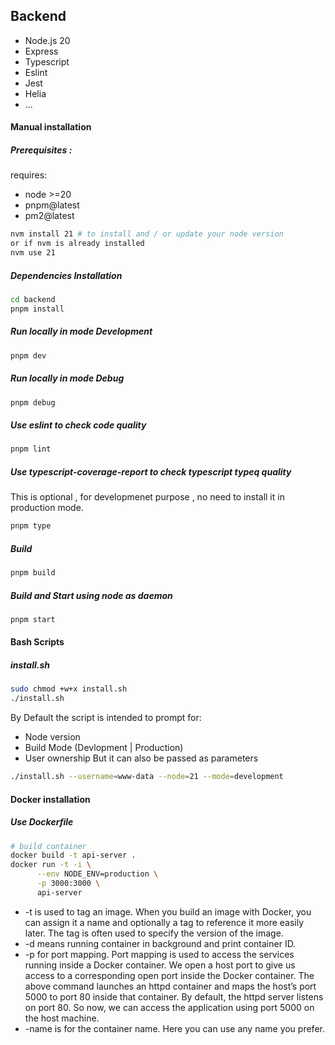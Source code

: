 ## Backend 
- Node.js 20
- Express
- Typescript
- Eslint
- Jest
- Helia
- ...

#### Manual installation
##### Prerequisites :
requires:  
- node >=20
- pnpm@latest
- pm2@latest

```bash
nvm install 21 # to install and / or update your node version
or if nvm is already installed
nvm use 21
```
##### Dependencies Installation
```bash
cd backend
pnpm install
```
##### Run locally in mode Development
```bash
pnpm dev
```
##### Run locally in mode Debug
```bash
pnpm debug
```
##### Use eslint to check code quality
```bash
pnpm lint
```
##### Use typescript-coverage-report to check typescript typeq quality
This is optional , for developmenet purpose , no need to install it in production mode.
```bash
pnpm type
```
##### Build 
```bash
pnpm build
```
##### Build and Start using node as daemon
```bash
pnpm start
```
#### Bash Scripts
##### install.sh
```bash
sudo chmod +w+x install.sh
./install.sh
```
By Default the script is intended to prompt for:
- Node version
- Build Mode (Devlopment | Production)
- User ownership
But it can also be passed as parameters
```bash
./install.sh --username=www-data --node=21 --mode=development
```
#### Docker installation
##### Use Dockerfile
```bash
# build container
docker build -t api-server .
docker run -t -i \
      --env NODE_ENV=production \
      -p 3000:3000 \
      api-server
```
- -t is used to tag an image. When you build an image with Docker, you can assign it a name and optionally a tag to reference it more easily later. The tag is often used to specify the version of the image.
- -d means running container in background and print container ID.
- -p for port mapping. Port mapping is used to access the services running inside a Docker container. We open a host port to give us access to a corresponding open port inside the Docker container. The above command launches an httpd container and maps the host’s port 5000 to port 80 inside that container. By default, the httpd server listens on port 80. So now, we can access the application using port 5000 on the host machine.
- -name is for the container name. Here you can use any name you prefer.
